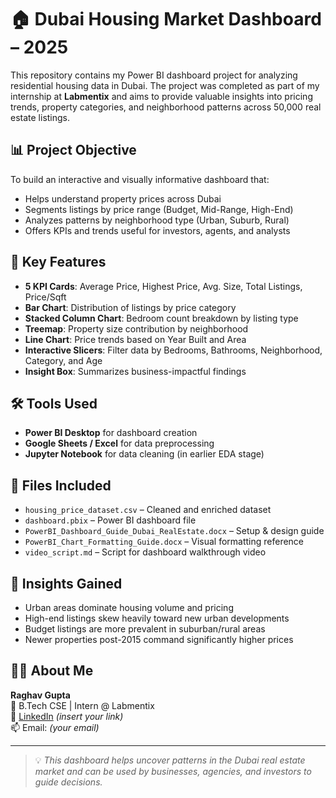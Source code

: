 # 🏠 Dubai Housing Market Dashboard – 2025

This repository contains my Power BI dashboard project for analyzing residential housing data in Dubai. The project was completed as part of my internship at **Labmentix** and aims to provide valuable insights into pricing trends, property categories, and neighborhood patterns across 50,000 real estate listings.

## 📊 Project Objective
To build an interactive and visually informative dashboard that:
- Helps understand property prices across Dubai
- Segments listings by price range (Budget, Mid-Range, High-End)
- Analyzes patterns by neighborhood type (Urban, Suburb, Rural)
- Offers KPIs and trends useful for investors, agents, and analysts

## 🧠 Key Features
- **5 KPI Cards**: Average Price, Highest Price, Avg. Size, Total Listings, Price/Sqft
- **Bar Chart**: Distribution of listings by price category
- **Stacked Column Chart**: Bedroom count breakdown by listing type
- **Treemap**: Property size contribution by neighborhood
- **Line Chart**: Price trends based on Year Built and Area
- **Interactive Slicers**: Filter data by Bedrooms, Bathrooms, Neighborhood, Category, and Age
- **Insight Box**: Summarizes business-impactful findings

## 🛠 Tools Used
- **Power BI Desktop** for dashboard creation
- **Google Sheets / Excel** for data preprocessing
- **Jupyter Notebook** for data cleaning (in earlier EDA stage)

## 📁 Files Included
- `housing_price_dataset.csv` – Cleaned and enriched dataset
- `dashboard.pbix` – Power BI dashboard file
- `PowerBI_Dashboard_Guide_Dubai_RealEstate.docx` – Setup & design guide
- `PowerBI_Chart_Formatting_Guide.docx` – Visual formatting reference
- `video_script.md` – Script for dashboard walkthrough video

## 🚀 Insights Gained
- Urban areas dominate housing volume and pricing
- High-end listings skew heavily toward new urban developments
- Budget listings are more prevalent in suburban/rural areas
- Newer properties post-2015 command significantly higher prices

## 🙋‍♂️ About Me
**Raghav Gupta**  
📍 B.Tech CSE | Intern @ Labmentix  
🔗 [LinkedIn](https://linkedin.com) *(insert your link)*  
📫 Email: *(your email)*

---

> 💡 _This dashboard helps uncover patterns in the Dubai real estate market and can be used by businesses, agencies, and investors to guide decisions._  
